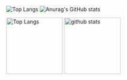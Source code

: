 ![Top Langs](https://github-readme-stats.vercel.app/api/top-langs/?username=harinezumi616&layout=compact&theme=merko)
![Anurag's GitHub stats](https://github-readme-stats.vercel.app/api?username=harinezumi616&theme=onedark&show_icons=true)


<p align="left"> 
  <img alt="Top Langs" height="150px" src="https://github-readme-stats.vercel.app/api/top-langs/?username=harinezumi616&layout=compact&theme=merko" />
  <img alt="github stats" height="150px" src="https://github-readme-stats.vercel.app/api?username=harinezumi616&theme=onedark&show_icons=true" />
</p>
